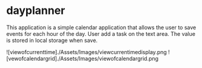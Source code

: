 # dayplanner
This application is a simple calendar application that allows the user to save events for each hour of the day.
User add a task on the text area. The value is stored in local storage when save.

![viewofcurrenttime]./Assets/Images/viewcurrentimedisplay.png
![vewofcalendargrid]./Assets/Images/viewofcalendargrid.png
